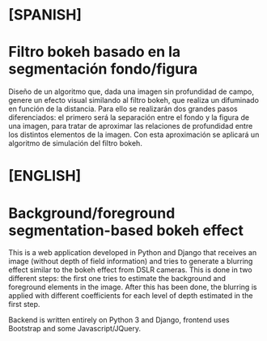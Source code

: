 # [SPANISH]

# Filtro bokeh basado en la segmentación fondo/figura 


Diseño de un algoritmo que, dada una imagen sin profundidad de campo, genere un efecto visual similando al filtro bokeh, que realiza un difuminado en función de la distancia. Para ello se realizarán dos grandes pasos diferenciados: el primero será la separación entre el fondo y la figura de una imagen, para tratar de aproximar las relaciones de profundidad entre los distintos elementos de la imagen. Con esta aproximación se aplicará un algoritmo de simulación del filtro bokeh.


# [ENGLISH]

# Background/foreground segmentation-based bokeh effect

This is a web application developed in Python and Django that receives an image (without depth of field information) and tries to generate a blurring effect similar to the bokeh effect from DSLR cameras. This is done in two different steps: the first one tries to estimate the background and foreground elements in the image. After this has been done, the blurring is applied with different coefficients for each level of depth estimated in the first step.

Backend is written entirely on Python 3 and Django, frontend uses Bootstrap and some Javascript/JQuery.
